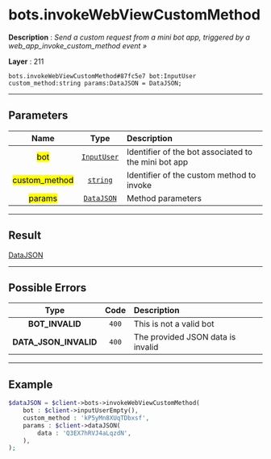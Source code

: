 # bots.invokeWebViewCustomMethod

**Description** : *Send a custom request from a mini bot app, triggered by a web\_app\_invoke\_custom\_method event &raquo;*

**Layer** : 211

```tl
bots.invokeWebViewCustomMethod#87fc5e7 bot:InputUser custom_method:string params:DataJSON = DataJSON;
```

---

## Parameters

| Name | Type | Description |
| :---: | :---: | :--- |
| <mark>bot</mark> | [`InputUser`](type/InputUser) | Identifier of the bot associated to the mini bot app |
| <mark>custom_method</mark> | [`string`](type/string) | Identifier of the custom method to invoke |
| <mark>params</mark> | [`DataJSON`](type/DataJSON) | Method parameters |

---

## Result

[DataJSON](type/DataJSON)

---

## Possible Errors

| Type | Code | Description |
| :---: | :---: | :--- |
| **BOT_INVALID** | `400` | This is not a valid bot |
| **DATA_JSON_INVALID** | `400` | The provided JSON data is invalid |

---

## Example

```php
$dataJSON = $client->bots->invokeWebViewCustomMethod(
	bot : $client->inputUserEmpty(),
	custom_method : 'kP5yMn8XUqTDbxsf',
	params : $client->dataJSON(
		data : 'Q3EX7hRVJ4aLqzdN',
	),
);
```